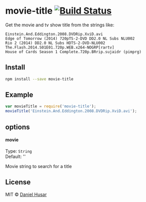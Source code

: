 # movie-title [![Build Status](https://secure.travis-ci.org/danielhusar/movie-title.svg?branch=master)](http://travis-ci.org/danielhusar/movie-title)

Get the movie and tv show title from the strings like:

```
Einstein.And.Eddington.2008.DVDRip.XviD.avi
Edge of Tomorrow (2014) 720pTS-2-DVD DD2.0 NL Subs NLU002
Rio 2 (2014) DD2.0 NL Subs HDTS-2-DVD-NLU002
The.Flash.2014.S01E01.720p.WEB.x264-NOGRP[rartv]
House of Cards Season 1 Complete.720p.BRrip.sujaidr (pimprg)
```

## Install

```bash
npm install --save movie-title
```

## Example

```javascript
var movieTitle = require('movie-title');
movieTitle('Einstein.And.Eddington.2008.DVDRip.XviD.avi');
```

## options

#### movie

Type: `String`  
Default: ''

Movie string to search for a title

## License

MIT © [Daniel Husar](https://github.com/danielhusar)
